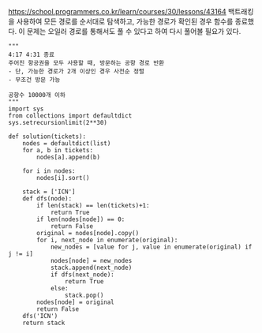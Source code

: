 https://school.programmers.co.kr/learn/courses/30/lessons/43164
백트래킹을 사용하여 모든 경로를 순서대로 탐색하고, 가능한 경로가 확인된 경우 함수를 종료했다.
이 문제는 오일러 경로를 통해서도 풀 수 있다고 하여 다시 풀어볼 필요가 있다.


```
"""
4:17 4:31 종료
주어진 항공권을 모두 사용할 때, 방문하는 공항 경로 반환
- 단, 가능한 경로가 2개 이상인 경우 사전순 정렬
- 무조건 방문 가능

공항수 10000개 이하
"""
import sys
from collections import defaultdict
sys.setrecursionlimit(2**30)

def solution(tickets):
    nodes = defaultdict(list)
    for a, b in tickets:
        nodes[a].append(b)
    
    for i in nodes:
        nodes[i].sort()
        
    stack = ['ICN']
    def dfs(node):
        if len(stack) == len(tickets)+1:
            return True
        if len(nodes[node]) == 0:
            return False
        original = nodes[node].copy()
        for i, next_node in enumerate(original):
            new_nodes = [value for j, value in enumerate(original) if j != i]
            nodes[node] = new_nodes
            stack.append(next_node)
            if dfs(next_node):
                return True
            else:
                stack.pop()
        nodes[node] = original
        return False
    dfs('ICN')
    return stack
```